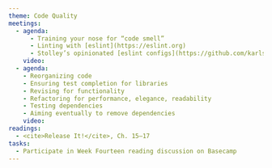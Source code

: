 ```yaml
---
theme: Code Quality
meetings:
  - agenda:
      - Training your nose for “code smell”
      - Linting with [eslint](https://eslint.org)
      - Stolley’s opinionated [eslint configs](https://github.com/karlstolley/eslint-config)
    video:
  - agenda:
    - Reorganizing code
    - Ensuring test completion for libraries
    - Revising for functionality
    - Refactoring for performance, elegance, readability
    - Testing dependencies
    - Aiming eventually to remove dependencies
    video:
readings:
  - <cite>Release It!</cite>, Ch. 15–17
tasks:
  - Participate in Week Fourteen reading discussion on Basecamp
---
```

